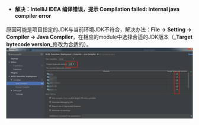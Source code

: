 * #### 解决：IntelliJ IDEA 编译错误，提示 Compilation failed: internal java compiler error

原因可能是项目指定的JDK与当前环境JDK不符合，解决办法：**File -&gt; Setting -&gt; Compiler -&gt; Java Compiler**，在相应的module中选择合适的JDK版本（_**Target bytecode version**_修改为合适的）。![](/assets/Idea/idea_issue_1.png)

